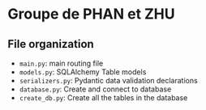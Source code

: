 # Groupe de PHAN et ZHU

## File organization
- `main.py`: main routing file
- `models.py`: SQLAlchemy Table models
- `serializers.py`: Pydantic data validation declarations
- `database.py`: Create and connect to database
- `create_db.py`: Create all the tables in the database
